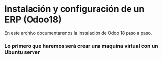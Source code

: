 # Instalación y configuración de un ERP (Odoo18)
En este archivo documentaremos la instalación de Odoo 18 paso a paso.

### Lo primero que haremos será crear una maquina virtual con un Ubuntu server
